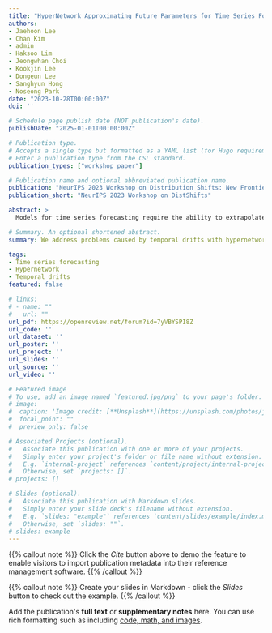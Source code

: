 ```yaml
---
title: "HyperNetwork Approximating Future Parameters for Time Series Forecasting under Temporal Drifts"
authors:
- Jaehoon Lee
- Chan Kim
- admin
- Haksoo Lim
- Jeongwhan Choi
- Kookjin Lee
- Dongeun Lee
- Sanghyun Hong
- Noseong Park
date: "2023-10-28T00:00:00Z"
doi: ''

# Schedule page publish date (NOT publication's date).
publishDate: "2025-01-01T00:00:00Z"

# Publication type.
# Accepts a single type but formatted as a YAML list (for Hugo requirements).
# Enter a publication type from the CSL standard.
publication_types: ["workshop paper"]

# Publication name and optional abbreviated publication name.
publication: "NeurIPS 2023 Workshop on Distribution Shifts: New Frontiers with Foundation Models"
publication_short: "NeurIPS 2023 Workshop on DistShifts"

abstract: >
  Models for time series forecasting require the ability to extrapolate from previous observations. Yet, extrapolation is challenging, especially when the data spanning several periods is under temporal drifts where each period has a different distribution. To address this problem, we propose HyperGPA, a hypernetwork that generates a target model's parameters that are expected to work well (i.e., be an optimal model) for each period. HyperGPA discovers an underlying hidden dynamics which causes temporal drifts over time, and generates the model parameters for a target period, aided by the structures of computational graphs. In comprehensive evaluations, we show that target models whose parameters are generated by HyperGPA are up to 64.1% more accurate than baselines.

# Summary. An optional shortened abstract.
summary: We address problems caused by temporal drifts with hypernetworks which understand an underlying hidden dynamics and generate the parameters of target time series models.

tags:
- Time series forecasting
- Hypernetwork
- Temporal drifts
featured: false

# links:
# - name: ""
#   url: ""
url_pdf: https://openreview.net/forum?id=7yVBYSPI8Z
url_code: ''
url_dataset: ''
url_poster: ''
url_project: ''
url_slides: ''
url_source: ''
url_video: ''

# Featured image
# To use, add an image named `featured.jpg/png` to your page's folder. 
# image:
#  caption: 'Image credit: [**Unsplash**](https://unsplash.com/photos/jdD8gXaTZsc)'
#  focal_point: ""
#  preview_only: false

# Associated Projects (optional).
#   Associate this publication with one or more of your projects.
#   Simply enter your project's folder or file name without extension.
#   E.g. `internal-project` references `content/project/internal-project/index.md`.
#   Otherwise, set `projects: []`.
# projects: []

# Slides (optional).
#   Associate this publication with Markdown slides.
#   Simply enter your slide deck's filename without extension.
#   E.g. `slides: "example"` references `content/slides/example/index.md`.
#   Otherwise, set `slides: ""`.
# slides: example
---
```


{{% callout note %}}
Click the *Cite* button above to demo the feature to enable visitors to import publication metadata into their reference management software.
{{% /callout %}}

{{% callout note %}}
Create your slides in Markdown - click the *Slides* button to check out the example.
{{% /callout %}}

Add the publication's **full text** or **supplementary notes** here. You can use rich formatting such as including [code, math, and images](https://docs.hugoblox.com/content/writing-markdown-latex/).

